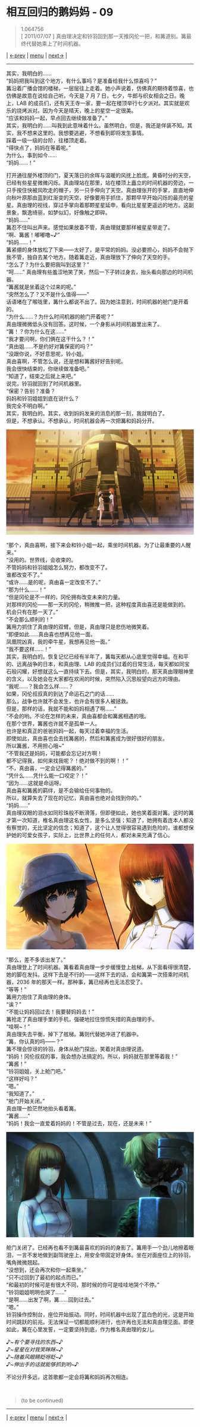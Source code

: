 # 相互回归的鹅妈妈 - 09
> 1.064756  
> [ 2011/07/07 ] 真由理决定和铃羽回到那一天推冈伦一把，和篝道别。篝最终代替她乘上了时间机器。  

| [←prev](./0120) | [menu](../) | [next→](./0121) |

---

其实，我明白的……  
“妈妈把我叫到这个地方，有什么事吗？是准备给我什么惊喜吗？”  
篝沿着广播会馆的楼梯，一层层往上走着。她小声说着，仿佛真的期待着惊喜，也仿佛是故意在说给自己听。今天是 7 月 7 日，七夕，牛郎与织女相会之日。晚上，LAB 的成员们，还有天王寺一家，要一起在楼顶举行七夕派对。其实就是欢乐的烧烤派对。因为今天是晴天，晚上的星空一定很美。  
“应该和妈妈一起，早点回去继续做准备了。”  
其实，我明白的……叫我到此意味着什么。虽然明白，但是，我还是佯装不知。其实，我不想来这里的。我想要逃避，不想看到即将发生事情。  
踩着一级一级的台阶，往楼顶走着。  
“得快点了，妈妈在等着呢。”  
为什么，事到如今……  
“妈妈……！”  

打开通往屋外楼顶的门，夏天落日的余晖与温暖的风抚上脸庞。黄昏时分的天空，已经有些星星微微闪烁。真由理站在那里，站在楼顶上矗立的时间机器的旁边，一只手按住快被风吹走的帽子，另一只手伸向了天空。真由理张开的手掌，直直地伸向秋叶原那由蓝到红渐变的天空，好像要用手抓住，那颗早早开始闪烁的最亮的星星。真由理的视线，穿过手掌向着那颗星星延申，看向比星星更遥远的地方。这副景象，飘逸绮丽，如梦似幻，好像触之即碎。  
“妈妈……”  
篝忍不住叫出声来。感觉如果放着不管，真由理就要那样被星星带走了。  
“啊、篝酱！嘟嘟噜\~♪”  
“妈妈……！”  
篝紧绷的身体放松了下来——太好了，是平常的妈妈。没必要担心，妈妈不会抛下我不管，独自去某个地方。随着篝走近，真由理放下了伸向了天空的手。  
“怎么了？为什么要把我叫到这里？”  
“呵……”
真由理有些羞涩地笑了笑，然后一下子转过身去，抬头看向那边的时间机器。  
“篝酱就是坐着这个过来的呢。”  
“突然怎么了？又不是什么值得——”  
话语堵在了喉咙里，篝什么都说不出了。因为她注意到，时间机器的舱门是开着的。  
“为什么……？为什么时间机器的舱门开着呢？”  
真由理微微低头没有回答。这时候，一个身影从时间机器里出来了。  
“篝！？你为什么在这……”  
“我才要问啊，你们俩在这干什么？！”  
“真由姐……不是约好对篝保密的吗？”  
“没跟你说，不好意思呢，铃小姐。  
 真由喜啊，不管怎么说，还是想和篝酱好好告别呢。  
 我会很快结束的，你继续做准备吧。”  
“知道了，结束之后就上来吧。”  
说完，铃羽就回到了时间机器里。  
“保密？告别？准备？  
 妈妈和铃羽姐姐到底在说什么？  
 我完全不明白啊。”  
其实，我明白的。其实，收到妈妈发来的消息的那一刻，我就明白了。  
但是，不想承认。不想承认，时间机器会再一次把篝和妈妈分开。  

![](../static/image/0121-1.png)

“那个，真由喜啊，接下来会和铃小姐一起，乘坐时间机器。为了让最重要的人醒来。”  
“没用的。世界线，会收束的。  
 不管妈妈和铃羽姐姐怎么努力，都改变不了。  
 谁都改变不了。”  
“或许……是的呢，真由喜一定改变不了。”  
“那为什么……！”  
“但是冈伦是不一样的，冈伦拥有改变未来的力量。  
 对那样的冈伦——那一天的冈伦，稍微推一把，这种程度真由喜还是能做到的。  
 机会只有在那一天了。”  
“不会那么顺利的！”  
篝用力抓住了真由理的双臂。但是，真由理只是悲伤地微笑着。  
“即便如此……真由喜也想再见他一面。  
 凤凰院凶真，我的牵牛星，我想再见他一面。”  
“我不要这样……！”  
其实，我明白的。恢复记忆已经有半年了，篝每天都从心底里觉得幸福。在和平的、远离战争的日本，和真由理、LAB 的成员们过着的日常生活，每天都如同宝石般闪耀，好想就这么一直持续下去。但是，其实，我明白的，那天真由理眼神里的含义，以及她会在大家都在欢闹的时候，突然陷入沉思般望向远方的理由。  
“我呢……？我会怎么样……？  
 如果，冈伦叔叔真的到达了命运石之门的话……  
 那么，战争也许就不会发生，也许会有很多人被拯救。  
 但是，那样的话，我就不能和妈妈相遇了啊……”  
“不会的哟。不论在怎样的未来，真由喜都会和篝酱相遇的哦。  
 在那个世界，篝酱也许就不是孤单一人。  
 也许是和真正的爸爸妈妈一起，每天过着幸福的生活。  
 即使如此，真由喜也会去找篝酱的，然后和篝酱成为很好很好的朋友。  
 所以篝酱，不用担心哦\~”  
“不管我还是妈妈，可能都会忘记对方啊！   
 都不记得我，如何来找我呢？！绝对做不到的啊！！”  
“不，真由喜，一定会记得篝酱的。”  
“凭什么……凭什么能一口咬定？！”  
“因为……这就是命运呀。  
 真由喜和篝酱的羁绊，是不会输给任何事物的。  
 所以，就算失去了现在的记忆，真由喜也绝对会找到你的。”  
“妈妈……”  
真由理双眼的泪水如同珍珠般不断滑落，但即便如此，她也笑着面对篝。这时的篝才第一次知道，椎名真由理这名女性，是多么坚强；知道了，她拥有着连本人都没有察觉的，无比坚定的信念；知道了，这个让人觉得很容易遇到危险的，谁都想保护她的可爱女孩子，实际上，比世界上的任何人，都对未来充满了信心。  

![](../static/image/0121-2.png)

“那么，差不多该出发了。”  
真由理登上了时间机器。篝看着真由理一步步缓慢登上舷梯，从下面看得很清楚，她的脚在发抖。这样下去是不行的——这样下去的话，会和篝第一次搭乘时间机器，2036 年的那天一样。那种事，篝已经再也无法忍受了。  
“等等！”  
篝用力抱住了真由理的身体。  
“诶？”  
“不能让妈妈回过去！我要替妈妈去！”  
篝抢走了真由理手里的手机，强硬地拉住惊慌失措的真由理的手。  
“哇啊\~！”  
真由理失去平衡，掉下了舷梯。篝则代替她冲进了机器中。  
“篝，你认真的吗——？”  
篝不理会惊讶的铃羽，身体从舱门探出，笑着对真由理说道。  
“妈妈！冈伦叔叔的事，我会想办法搞定的。所以，妈妈就在那里等着我！”  
“篝酱！”  
“铃羽姐姐，关上舱门吧。”  
“这样好吗？”  
“嗯。”  
“我知道了。”  
“舱门开始关闭。”  
真由理一脸茫然地抬头看着篝。  
“篝酱……”  
“妈妈！我会一直爱着妈妈的！不管是过去，现在，还是未来！”  

![](../static/image/0121-3.png)

舱门关闭了。已经再也看不到篝最喜欢的妈妈的身影了。篝用手一个劲儿地擦着眼泪，一言不发地做到副驾驶座上，用安全带固定好身体。坐在对面座位上的铃羽，嘴角微微翘起。  
“没想到，还会再次和你一起乘坐。”  
“只不过回到了最初的起点而已。”  
“和最初的时候可是有很大不同，那时候的你可是哇哇地哭个不停。”  
“铃羽姐姐明明也哭了……”  
“是啊……出发了啊，篝……回到过去。”  
“嗯。”  
铃羽操作控制台，座位开始振动。同时，时间机器中出现了蓝白色的光，这是开始时间跳跃的前兆。无法保证一切都能顺利进行，也许再也无法和真由理见面。即便如此，篝在心里发誓，一定要坚持到底，作为椎名真由理的女儿。  

*♪\~有个要寻找的东西\~♪*  
*♪\~星星在对我笑眯眯\~♪*  
*♪\~随着风眼睛眨呀眨\~♪*  
*♪\~伸出手的话就能够抓到哟\~♪*  

不论分开多远，这首歌都一定会将篝和妈妈再次相连。  


<br/>

> (to be continued)
---

| [←prev](./0120) | [menu](../) | [next→](./0121) |
